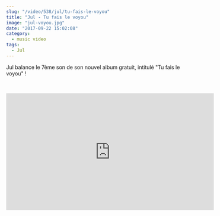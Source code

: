 ```yaml
--- 
slug: "/video/538/jul/tu-fais-le-voyou"
title: "Jul - Tu fais le voyou"
image: "jul-voyou.jpg"
date: "2017-09-22 15:02:08"
category:
  - music video
tags:
  - Jul
---
```

<p>Jul balance le 7ème son de son nouvel album gratuit, intitulé "Tu fais le voyou" !</p><br/><p><iframe width="560" height="315" src="https://www.youtube.com/embed/_QSj3JJXJDk" frameborder="0" allowfullscreen></iframe></p>